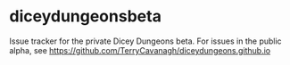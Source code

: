# diceydungeonsbeta
Issue tracker for the private Dicey Dungeons beta. For issues in the public alpha, see https://github.com/TerryCavanagh/diceydungeons.github.io
